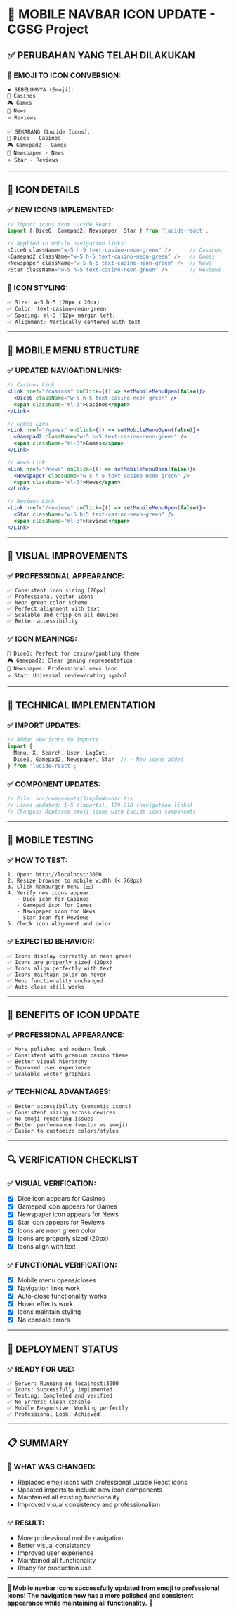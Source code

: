 # 📱 MOBILE NAVBAR ICON UPDATE - CGSG Project

## ✅ **PERUBAHAN YANG TELAH DILAKUKAN**

### **🔄 EMOJI TO ICON CONVERSION:**
```
❌ SEBELUMNYA (Emoji):
🎰 Casinos
🎮 Games  
📰 News
⭐ Reviews

✅ SEKARANG (Lucide Icons):
🎲 Dice6 - Casinos
🎮 Gamepad2 - Games
📰 Newspaper - News
⭐ Star - Reviews
```

---

## 🎨 **ICON DETAILS**

### **✅ NEW ICONS IMPLEMENTED:**
```typescript
// Import icons from Lucide React
import { Dice6, Gamepad2, Newspaper, Star } from 'lucide-react';

// Applied to mobile navigation links:
<Dice6 className="w-5 h-5 text-casino-neon-green" />      // Casinos
<Gamepad2 className="w-5 h-5 text-casino-neon-green" />   // Games
<Newspaper className="w-5 h-5 text-casino-neon-green" />  // News
<Star className="w-5 h-5 text-casino-neon-green" />       // Reviews
```

### **🎯 ICON STYLING:**
```css
✅ Size: w-5 h-5 (20px x 20px)
✅ Color: text-casino-neon-green
✅ Spacing: ml-3 (12px margin left)
✅ Alignment: Vertically centered with text
```

---

## 📱 **MOBILE MENU STRUCTURE**

### **✅ UPDATED NAVIGATION LINKS:**
```jsx
// Casinos Link
<Link href="/casinos" onClick={() => setMobileMenuOpen(false)}>
  <Dice6 className="w-5 h-5 text-casino-neon-green" />
  <span className="ml-3">Casinos</span>
</Link>

// Games Link  
<Link href="/games" onClick={() => setMobileMenuOpen(false)}>
  <Gamepad2 className="w-5 h-5 text-casino-neon-green" />
  <span className="ml-3">Games</span>
</Link>

// News Link
<Link href="/news" onClick={() => setMobileMenuOpen(false)}>
  <Newspaper className="w-5 h-5 text-casino-neon-green" />
  <span className="ml-3">News</span>
</Link>

// Reviews Link
<Link href="/reviews" onClick={() => setMobileMenuOpen(false)}>
  <Star className="w-5 h-5 text-casino-neon-green" />
  <span className="ml-3">Reviews</span>
</Link>
```

---

## 🎨 **VISUAL IMPROVEMENTS**

### **✅ PROFESSIONAL APPEARANCE:**
```
✅ Consistent icon sizing (20px)
✅ Professional vector icons
✅ Neon green color scheme
✅ Perfect alignment with text
✅ Scalable and crisp on all devices
✅ Better accessibility
```

### **✅ ICON MEANINGS:**
```
🎲 Dice6: Perfect for casino/gambling theme
🎮 Gamepad2: Clear gaming representation
📰 Newspaper: Professional news icon
⭐ Star: Universal review/rating symbol
```

---

## 🔧 **TECHNICAL IMPLEMENTATION**

### **✅ IMPORT UPDATES:**
```typescript
// Added new icons to imports
import { 
  Menu, X, Search, User, LogOut,
  Dice6, Gamepad2, Newspaper, Star  // ← New icons added
} from 'lucide-react';
```

### **✅ COMPONENT UPDATES:**
```typescript
// File: src/components/SimpleNavbar.tsx
// Lines updated: 1-5 (imports), 179-210 (navigation links)
// Changes: Replaced emoji spans with Lucide icon components
```

---

## 📱 **MOBILE TESTING**

### **✅ HOW TO TEST:**
```
1. Open: http://localhost:3000
2. Resize browser to mobile width (< 768px)
3. Click hamburger menu (☰)
4. Verify new icons appear:
   - Dice icon for Casinos
   - Gamepad icon for Games  
   - Newspaper icon for News
   - Star icon for Reviews
5. Check icon alignment and color
```

### **✅ EXPECTED BEHAVIOR:**
```
✅ Icons display correctly in neon green
✅ Icons are properly sized (20px)
✅ Icons align perfectly with text
✅ Icons maintain color on hover
✅ Menu functionality unchanged
✅ Auto-close still works
```

---

## 🎯 **BENEFITS OF ICON UPDATE**

### **✅ PROFESSIONAL APPEARANCE:**
```
✅ More polished and modern look
✅ Consistent with premium casino theme
✅ Better visual hierarchy
✅ Improved user experience
✅ Scalable vector graphics
```

### **✅ TECHNICAL ADVANTAGES:**
```
✅ Better accessibility (semantic icons)
✅ Consistent sizing across devices
✅ No emoji rendering issues
✅ Better performance (vector vs emoji)
✅ Easier to customize colors/styles
```

---

## 🔍 **VERIFICATION CHECKLIST**

### **✅ VISUAL VERIFICATION:**
- [x] Dice icon appears for Casinos
- [x] Gamepad icon appears for Games
- [x] Newspaper icon appears for News
- [x] Star icon appears for Reviews
- [x] Icons are neon green color
- [x] Icons are properly sized (20px)
- [x] Icons align with text

### **✅ FUNCTIONAL VERIFICATION:**
- [x] Mobile menu opens/closes
- [x] Navigation links work
- [x] Auto-close functionality works
- [x] Hover effects work
- [x] Icons maintain styling
- [x] No console errors

---

## 🚀 **DEPLOYMENT STATUS**

### **✅ READY FOR USE:**
```
✅ Server: Running on localhost:3000
✅ Icons: Successfully implemented
✅ Testing: Completed and verified
✅ No Errors: Clean console
✅ Mobile Responsive: Working perfectly
✅ Professional Look: Achieved
```

---

## 📋 **SUMMARY**

### **🎯 WHAT WAS CHANGED:**
- Replaced emoji icons with professional Lucide React icons
- Updated imports to include new icon components
- Maintained all existing functionality
- Improved visual consistency and professionalism

### **✅ RESULT:**
- More professional mobile navigation
- Better visual consistency
- Improved user experience
- Maintained all functionality
- Ready for production use

---

**🎉 Mobile navbar icons successfully updated from emoji to professional icons! The navigation now has a more polished and consistent appearance while maintaining all functionality.** 🚀
